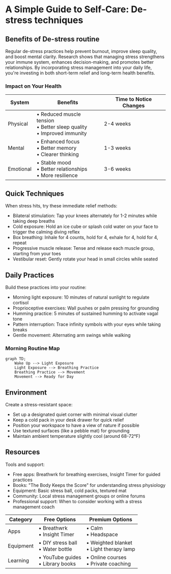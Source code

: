 # A Simple Guide to Self-Care: De-stress techniques

## Benefits of De-stress routine

Regular de-stress practices help prevent burnout, improve sleep quality, and boost mental clarity. Research shows that managing stress strengthens your immune system, enhances decision-making, and promotes better relationships. By incorporating stress management into your daily life, you're investing in both short-term relief and long-term health benefits.

### Impact on Your Health
| System | Benefits | Time to Notice Changes |
|--------|----------|----------------------|
| Physical | • Reduced muscle tension<br>• Better sleep quality<br>• Improved immunity | 2-4 weeks |
| Mental | • Enhanced focus<br>• Better memory<br>• Clearer thinking | 1-3 weeks |
| Emotional | • Stable mood<br>• Better relationships<br>• More resilience | 3-6 weeks |

## Quick Techniques

When stress hits, try these immediate relief methods:
- Bilateral stimulation: Tap your knees alternately for 1-2 minutes while taking deep breaths
- Cold exposure: Hold an ice cube or splash cold water on your face to trigger the calming diving reflex
- Box breathing: Inhale for 4 counts, hold for 4, exhale for 4, hold for 4, repeat
- Progressive muscle release: Tense and release each muscle group, starting from your toes
- Vestibular reset: Gently rotate your head in small circles while seated

## Daily Practices

Build these practices into your routine:
- Morning light exposure: 10 minutes of natural sunlight to regulate cortisol
- Proprioceptive exercises: Wall pushes or palm pressing for grounding
- Humming practice: 5 minutes of sustained humming to activate vagal tone
- Pattern interruption: Trace infinity symbols with your eyes while taking breaks
- Gentle movement: Alternating arm swings while walking

### Morning Routine Map

```mermaid
graph TD;
    Wake Up --> Light Exposure
    Light Exposure --> Breathing Practice
    Breathing Practice --> Movement
    Movement --> Ready for Day
```

## Environment

Create a stress-resistant space:
- Set up a designated quiet corner with minimal visual clutter
- Keep a cold pack in your desk drawer for quick relief
- Position your workspace to have a view of nature if possible
- Use textured surfaces (like a pebble mat) for grounding
- Maintain ambient temperature slightly cool (around 68-72°F)

## Resources

Tools and support:
- Free apps: Breathwrk for breathing exercises, Insight Timer for guided practices
- Books: "The Body Keeps the Score" for understanding stress physiology
- Equipment: Basic stress ball, cold packs, textured mat
- Community: Local stress management groups or online forums
- Professional support: When to consider working with a stress management coach


| Category | Free Options | Premium Options |
|--------|----------|----------------------|
| Apps | • Breathwrk<br>• Insight Timer | • Calm<br>• Headspace |
| Equipment | • DIY stress ball<br>• Water bottle | • Weighted blanket<br>• Light therapy lamp |
| Learning | • YouTube guides<br>• Library books | • Online courses<br>• Private coaching |

